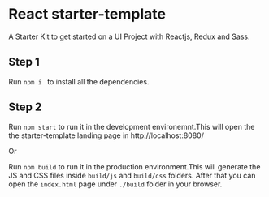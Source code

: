 # React starter-template
A Starter Kit to get started on a UI Project with Reactjs, Redux and Sass.


## Step 1
Run ```npm i ``` to install all the dependencies.


## Step 2
Run ```npm start``` to run it in the development environemnt.This will open the the starter-template landing page in http://localhost:8080/

Or

Run ```npm build``` to run it in the production environment.This will generate the JS and CSS files inside `build/js` and `build/css` folders. After that you can open the `index.html` page under `./build` folder in your browser.

